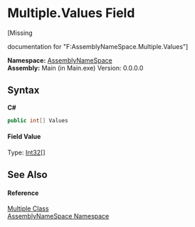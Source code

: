 # Multiple.Values Field
 

\[Missing <summary> documentation for "F:AssemblyNameSpace.Multiple.Values"\]

**Namespace:**&nbsp;<a href="6bcc80ef-5cfd-db5f-1eb2-7297d1c16397">AssemblyNameSpace</a><br />**Assembly:**&nbsp;Main (in Main.exe) Version: 0.0.0.0

## Syntax

**C#**<br />
``` C#
public int[] Values
```


#### Field Value
Type: <a href="http://msdn2.microsoft.com/en-us/library/td2s409d" target="_blank">Int32</a>[]

## See Also


#### Reference
<a href="d84bdb71-41ac-7b5e-5179-e53d0be28fbc">Multiple Class</a><br /><a href="6bcc80ef-5cfd-db5f-1eb2-7297d1c16397">AssemblyNameSpace Namespace</a><br />